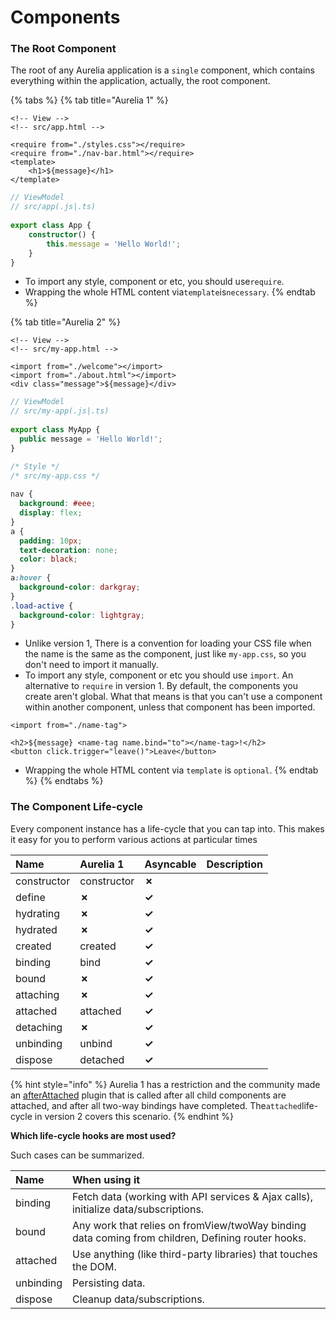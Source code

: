# Components

### The Root Component

The root of any Aurelia application is a `single` component, which contains everything within the application, actually, the root component.

{% tabs %}
{% tab title="Aurelia 1" %}
```markup
<!-- View -->
<!-- src/app.html -->
​
<require from="./styles.css"></require>
<require from="./nav-bar.html"></require>
<template>
    <h1>${message}</h1>
</template>
```

```typescript
// ViewModel
// src/app(.js|.ts)
​
export class App {
    constructor() {
        this.message = 'Hello World!';
    }
}
```

* To import any style, component or etc, you should use`require`.
* Wrapping the whole HTML content via`template`is`necessary`.
{% endtab %}

{% tab title="Aurelia 2" %}
```markup
<!-- View -->
<!-- src/my-app.html -->
​
<import from="./welcome"></import>
<import from="./about.html"></import>
<div class="message">${message}</div>
```

```typescript
// ViewModel
// src/my-app(.js|.ts)
​
export class MyApp {
  public message = 'Hello World!';
}
```

```css
/* Style */
/* src/my-app.css */
​
nav {
  background: #eee;
  display: flex;
}
a {
  padding: 10px;
  text-decoration: none;
  color: black;
}
a:hover {
  background-color: darkgray;
}
.load-active {
  background-color: lightgray;
}
```

* Unlike version 1, There is a convention for loading your CSS file when the name is the same as the component,  just like `my-app.css`, so you don't need to import it manually.
* To import any style, component or etc you should use `import`. An alternative to `require` in version 1. By default, the components you create aren't global. What that means is that you can't use a component within another component, unless that component has been imported.

```markup
<import from="./name-tag">
​
<h2>${message} <name-tag name.bind="to"></name-tag>!</h2>
<button click.trigger="leave()">Leave</button>
```

* Wrapping the whole HTML content via `template` is `optional`.
{% endtab %}
{% endtabs %}

### The Component Life-cycle

Every component instance has a life-cycle that you can tap into. This makes it easy for you to perform various actions at particular times

| Name | Aurelia 1 | Asyncable | Description |
| :--- | :--- | :--- | :--- |
| constructor | constructor | **✗** |  |
| define | **✗** | **✓** |  |
| hydrating | **✗** | **✓** |  |
| hydrated | **✗** | **✓** |  |
| created | created | **✓** |  |
| binding | bind | **✓** |  |
| bound | **✗** | **✓** |  |
| attaching | **✗** | **✓** |  |
| attached | attached | **✓** |  |
| detaching | **✗** | **✓** |  |
| unbinding | unbind | **✓** |  |
| dispose | detached | **✓** |  |

{% hint style="info" %}
Aurelia 1 has a restriction and the community made an [afterAttached](https://github.com/aurelia-ui-toolkits/aurelia-after-attached-plugin) plugin that is called after all child components are attached, and after all two-way bindings have completed. The`attached`life-cycle in version 2 covers this scenario.
{% endhint %}

**Which life-cycle hooks are most used?**

Such cases can be summarized.

| Name | When using it |
| :--- | :--- |
| binding | Fetch data \(working with API services & Ajax calls\), initialize data/subscriptions. |
| bound | Any work that relies on fromView/twoWay binding data coming from children, Defining router hooks. |
| attached | Use anything \(like third-party libraries\) that touches the DOM. |
| unbinding | Persisting data. |
| dispose | Cleanup data/subscriptions. |

